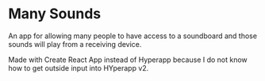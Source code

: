 
# Many Sounds

An app for allowing many people to have access to a soundboard and those sounds will play from a receiving device.

Made with Create React App instead of Hyperapp because I do not know how to get outside input into HYperapp v2.
